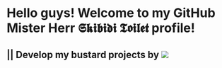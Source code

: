 ## <h1>Hello guys! Welcome to my GitHub Mister Herr 𝕾𝖐𝖎𝖇𝖎𝖉𝖎 𝕿𝖔𝖎𝖑𝖊𝖙 profile!</h1>
<h2>|| Develop my bustard projects by    
    <img src="https://img.shields.io/badge/Golang-000000?style=for-the-badge&logo=Goland&logoColor=00BFFF"/>
</h2>
